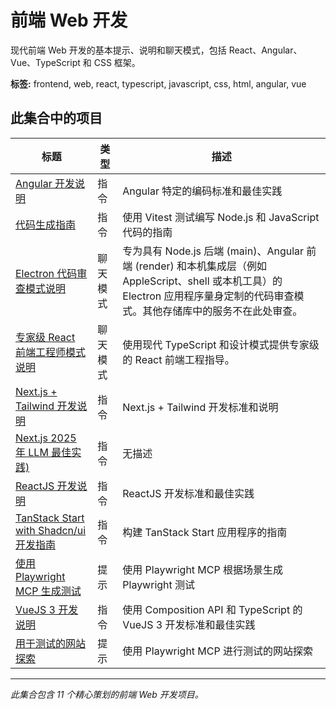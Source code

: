 # 前端 Web 开发

现代前端 Web 开发的基本提示、说明和聊天模式，包括 React、Angular、Vue、TypeScript 和 CSS 框架。

**标签:** frontend, web, react, typescript, javascript, css, html, angular, vue

## 此集合中的项目

| 标题 | 类型 | 描述 |
| --- | --- | --- |
| [Angular 开发说明](../instructions/angular.instructions.md) | 指令 | Angular 特定的编码标准和最佳实践 |
| [代码生成指南](../instructions/nodejs-javascript-vitest.instructions.md) | 指令 | 使用 Vitest 测试编写 Node.js 和 JavaScript 代码的指南 |
| [Electron 代码审查模式说明](../chatmodes/electron-angular-native.chatmode.md) | 聊天模式 | 专为具有 Node.js 后端 (main)、Angular 前端 (render) 和本机集成层（例如 AppleScript、shell 或本机工具）的 Electron 应用程序量身定制的代码审查模式。其他存储库中的服务不在此处审查。 |
| [专家级 React 前端工程师模式说明](../chatmodes/expert-react-frontend-engineer.chatmode.md) | 聊天模式 | 使用现代 TypeScript 和设计模式提供专家级的 React 前端工程指导。 |
| [Next.js + Tailwind 开发说明](../instructions/nextjs-tailwind.instructions.md) | 指令 | Next.js + Tailwind 开发标准和说明 |
| [Next.js 2025 年 LLM 最佳实践)](../instructions/nextjs.instructions.md) | 指令 | 无描述 |
| [ReactJS 开发说明](../instructions/reactjs.instructions.md) | 指令 | ReactJS 开发标准和最佳实践 |
| [TanStack Start with Shadcn/ui 开发指南](../instructions/tanstack-start-shadcn-tailwind.instructions.md) | 指令 | 构建 TanStack Start 应用程序的指南 |
| [使用 Playwright MCP 生成测试](../prompts/playwright-generate-test.prompt.md) | 提示 | 使用 Playwright MCP 根据场景生成 Playwright 测试 |
| [VueJS 3 开发说明](../instructions/vuejs3.instructions.md) | 指令 | 使用 Composition API 和 TypeScript 的 VueJS 3 开发标准和最佳实践 |
| [用于测试的网站探索](../prompts/playwright-explore-website.prompt.md) | 提示 | 使用 Playwright MCP 进行测试的网站探索 |

---
*此集合包含 11 个精心策划的前端 Web 开发项目。*
